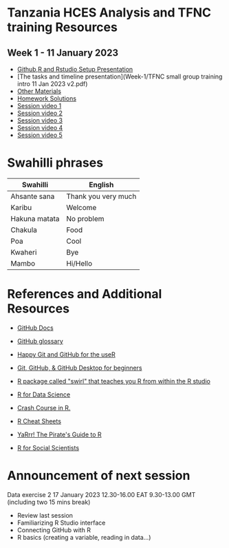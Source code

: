 # Tanzania HCES Analysis and TFNC training Resources

## Week 1 - 11 January 2023
- [Github,R and Rstudio Setup Presentation](https://dzvoti.github.io/TFNC-Training/Week-1/Materials/presentation/TFNC-Week1.html)
- [The tasks and timeline presentation](Week-1/TFNC small group training intro 11 Jan 2023 v2.pdf)
- [Other Materials](Week-1/Materials/)
- [Homework Solutions](Week-1/Solutions/)
- [Session video 1](https://drive.google.com/file/d/1hXxtbJh-r5nDvHmAMsuuocEIZ7zjqyBE/view?usp=share_link)
- [Session video 2](https://drive.google.com/file/d/1FYrgtluVn1A8SJHOmNW3MswKdb_BYv0K/view?usp=share_link)
- [Session video 3](https://drive.google.com/file/d/1U2M0gf1TJ8UxbBmeut-_y2-MdMzzg23Q/view?usp=share_link)
- [Session video 4](https://drive.google.com/file/d/1ko5_xQF1VWTCznKKXrZ54SZ1uCc1ucyu/view?usp=share_link)
- [Session video 5](https://drive.google.com/file/d/10dopw59KEgFPV2KNtgi07h1BI_HvB5ED/view?usp=share_link)

# Swahilli phrases
| Swahilli | English |
|---- | ---- |
| Ahsante sana |Thank you very much |
| Karibu | Welcome |
| Hakuna matata | No problem |
| Chakula | Food |
| Poa |Cool |
| Kwaheri | Bye |
| Mambo  | Hi/Hello |

# References and Additional Resources

-   [GitHub Docs](https://docs.github.com/en)

-   [GitHub glossary](https://docs.github.com/en/get-started/quickstart/github-glossary)

-   [Happy Git and GitHub for the useR](https://happygitwithr.com/)

-   [Git, GitHub, & GitHub Desktop for beginners](https://www.youtube.com/watch?v=8Dd7KRpKeaE)

-   [R package called "swirl" that teaches you R from within the R studio](https://swirlstats.com)

-   [R for Data Science](https://r4ds.had.co.nz/index.html)

-   [Crash Course in R.](https://kirstenmorehouse.wordpress.com/354-2/topic-1-crash-course-in-r/)

-   [R Cheat Sheets](https://posit.co/resources/cheatsheets/)

-   [YaRrr! The Pirate's Guide to R](https://bookdown.org/ndphillips/YaRrr/)

 -   [R for Social Scientists](https://datacarpentry.org/r-socialsci/)
 
 # Announcement of next session

Data exercise 2
17 January 2023
12.30-16.00 EAT 9.30-13.00 GMT (including two 15 mins break)

- Review last session
- Familiarizing R Studio interface 
- Connecting GitHub with R 
- R basics (creating a variable, reading in data…) 
 
